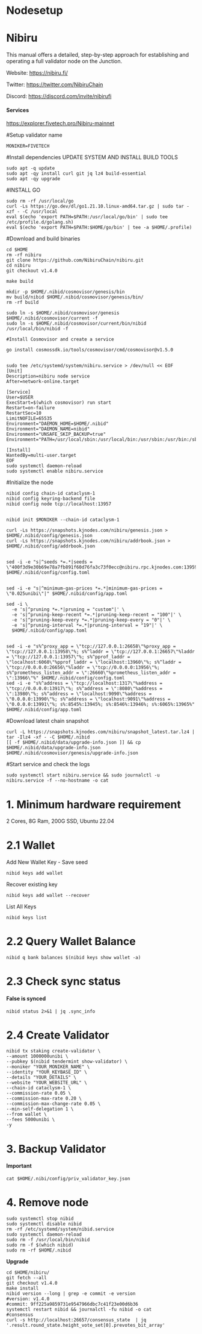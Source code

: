 # Nodesetup
# Nibiru
This manual offers a detailed, step-by-step approach for establishing and operating a full validator node on the Junction.

Website: https://nibiru.fi/


Twitter: https://twitter.com/NibiruChain

Discord: https://discord.com/invite/nibirufi


#### Services

https://explorer.fivetech.pro/Nibiru-mainnet

#Setup validator name
```
MONIKER=FIVETECH
```

#Install dependencies UPDATE SYSTEM AND INSTALL BUILD TOOLS
```
sudo apt -q update
sudo apt -qy install curl git jq lz4 build-essential
sudo apt -qy upgrade
```

#INSTALL GO
```
sudo rm -rf /usr/local/go
curl -Ls https://go.dev/dl/go1.21.10.linux-amd64.tar.gz | sudo tar -xzf - -C /usr/local
eval $(echo 'export PATH=$PATH:/usr/local/go/bin' | sudo tee /etc/profile.d/golang.sh)
eval $(echo 'export PATH=$PATH:$HOME/go/bin' | tee -a $HOME/.profile)
```

#Download and build binaries
```
cd $HOME
rm -rf nibiru
git clone https://github.com/NibiruChain/nibiru.git
cd nibiru
git checkout v1.4.0

make build

mkdir -p $HOME/.nibid/cosmovisor/genesis/bin
mv build/nibid $HOME/.nibid/cosmovisor/genesis/bin/
rm -rf build

sudo ln -s $HOME/.nibid/cosmovisor/genesis $HOME/.nibid/cosmovisor/current -f
sudo ln -s $HOME/.nibid/cosmovisor/current/bin/nibid /usr/local/bin/nibid -f

#Install Cosmovisor and create a service

go install cosmossdk.io/tools/cosmovisor/cmd/cosmovisor@v1.5.0


sudo tee /etc/systemd/system/nibiru.service > /dev/null << EOF
[Unit]
Description=nibiru node service
After=network-online.target

[Service]
User=$USER
ExecStart=$(which cosmovisor) run start
Restart=on-failure
RestartSec=10
LimitNOFILE=65535
Environment="DAEMON_HOME=$HOME/.nibid"
Environment="DAEMON_NAME=nibid"
Environment="UNSAFE_SKIP_BACKUP=true"
Environment="PATH=/usr/local/sbin:/usr/local/bin:/usr/sbin:/usr/bin:/sbin:/bin:/usr/games:/usr/local/games:/snap/bin:$HOME/.nibid/cosmovisor/current/bin"

[Install]
WantedBy=multi-user.target
EOF
sudo systemctl daemon-reload
sudo systemctl enable nibiru.service
```

#Initialize the node
```
nibid config chain-id cataclysm-1
nibid config keyring-backend file
nibid config node tcp://localhost:13957


nibid init $MONIKER --chain-id cataclysm-1

curl -Ls https://snapshots.kjnodes.com/nibiru/genesis.json > $HOME/.nibid/config/genesis.json
curl -Ls https://snapshots.kjnodes.com/nibiru/addrbook.json > $HOME/.nibid/config/addrbook.json


sed -i -e "s|^seeds *=.*|seeds = \"400f3d9e30b69e78a7fb891f60d76fa3c73f0ecc@nibiru.rpc.kjnodes.com:13959\"|" $HOME/.nibid/config/config.toml


sed -i -e "s|^minimum-gas-prices *=.*|minimum-gas-prices = \"0.025unibi\"|" $HOME/.nibid/config/app.toml

sed -i \
  -e 's|^pruning *=.*|pruning = "custom"|' \
  -e 's|^pruning-keep-recent *=.*|pruning-keep-recent = "100"|' \
  -e 's|^pruning-keep-every *=.*|pruning-keep-every = "0"|' \
  -e 's|^pruning-interval *=.*|pruning-interval = "19"|' \
  $HOME/.nibid/config/app.toml


sed -i -e "s%^proxy_app = \"tcp://127.0.0.1:26658\"%proxy_app = \"tcp://127.0.0.1:13958\"%; s%^laddr = \"tcp://127.0.0.1:26657\"%laddr = \"tcp://127.0.0.1:13957\"%; s%^pprof_laddr = \"localhost:6060\"%pprof_laddr = \"localhost:13960\"%; s%^laddr = \"tcp://0.0.0.0:26656\"%laddr = \"tcp://0.0.0.0:13956\"%; s%^prometheus_listen_addr = \":26660\"%prometheus_listen_addr = \":13966\"%" $HOME/.nibid/config/config.toml
sed -i -e "s%^address = \"tcp://localhost:1317\"%address = \"tcp://0.0.0.0:13917\"%; s%^address = \":8080\"%address = \":13980\"%; s%^address = \"localhost:9090\"%address = \"0.0.0.0:13990\"%; s%^address = \"localhost:9091\"%address = \"0.0.0.0:13991\"%; s%:8545%:13945%; s%:8546%:13946%; s%:6065%:13965%" $HOME/.nibid/config/app.toml
```

#Download latest chain snapshot
```
curl -L https://snapshots.kjnodes.com/nibiru/snapshot_latest.tar.lz4 | tar -Ilz4 -xf - -C $HOME/.nibid
[[ -f $HOME/.nibid/data/upgrade-info.json ]] && cp $HOME/.nibid/data/upgrade-info.json $HOME/.nibid/cosmovisor/genesis/upgrade-info.json
```

#Start service and check the logs
```
sudo systemctl start nibiru.service && sudo journalctl -u nibiru.service -f --no-hostname -o cat
```


# 1. Minimum hardware requirement
2 Cores, 8G Ram,  200G SSD, Ubuntu 22.04

# 2.1 Wallet
Add New Wallet Key - Save seed
```
nibid keys add wallet
```
Recover existing key
```
nibid keys add wallet --recover
```
List All Keys
```
nibid keys list
```
# 2.2 Query Wallet Balance
```
nibid q bank balances $(nibid keys show wallet -a)
```
# 2.3 Check sync status
#### False is synced
```
nibid status 2>&1 | jq .sync_info
```
# 2.4 Create Validator
```
nibid tx staking create-validator \
--amount 1000000unibi \
--pubkey $(nibid tendermint show-validator) \
--moniker "YOUR_MONIKER_NAME" \
--identity "YOUR_KEYBASE_ID" \
--details "YOUR_DETAILS" \
--website "YOUR_WEBSITE_URL" \
--chain-id cataclysm-1 \
--commission-rate 0.05 \
--commission-max-rate 0.20 \
--commission-max-change-rate 0.05 \
--min-self-delegation 1 \
--from wallet \
--fees 5000unibi \
-y
```




# 3. Backup Validator
#### Important
```
cat $HOME/.nibi/config/priv_validator_key.json
```
# 4. Remove node
```
sudo systemctl stop nibid
sudo systemctl disable nibid
rm -rf /etc/systemd/system/nibid.service
sudo systemctl daemon-reload
sudo rm -f /usr/local/bin/nibid
sudo rm -f $(which nibid)
sudo rm -rf $HOME/.nibid
```

**Upgrade**
```
cd $HOME/nibiru/
git fetch --all
git checkout v1.4.0
make install
nibid version --long | grep -e commit -e version
#version: v1.4.0
#commit: 9ff225a9859731e9547966dbc7c41f23e00d6b36
systemctl restart nibid && journalctl -fu nibid -o cat
#consensus
curl -s http://localhost:26657/consensus_state  | jq '.result.round_state.height_vote_set[0].prevotes_bit_array'
```

